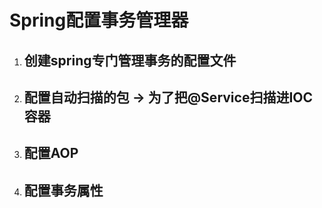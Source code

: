 # Spring配置事务管理器

1. ## 创建spring专门管理事务的配置文件

2. ## 配置自动扫描的包 -> 为了把@Service扫描进IOC容器

3. ## 配置AOP

4. ## 配置事务属性